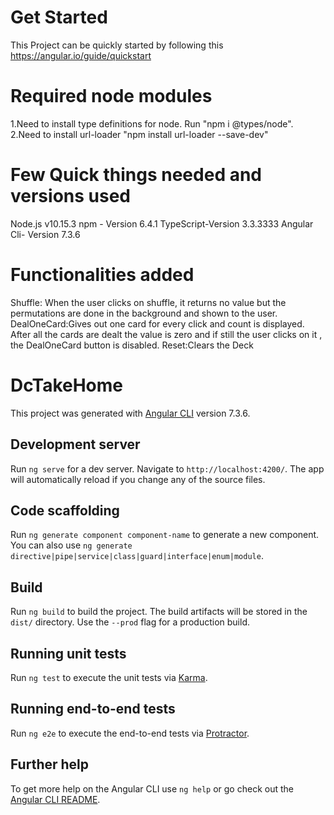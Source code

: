 # Get Started 
This Project can be quickly started by following this https://angular.io/guide/quickstart

# Required node modules
1.Need to install type definitions for node. Run "npm i @types/node". 
2.Need to install url-loader "npm install url-loader --save-dev"

# Few Quick things needed and versions used
Node.js v10.15.3
npm - Version 6.4.1
TypeScript-Version 3.3.3333
Angular Cli- Version 7.3.6

# Functionalities added
 Shuffle: When the user clicks on shuffle, it returns no value but the permutations are done in the background and shown to the user.
 DealOneCard:Gives out one card for every click and count is displayed. After all the cards are dealt the value is zero and if still the 
 user clicks on it , the DealOneCard button is disabled.
 Reset:Clears the Deck
  

# DcTakeHome
This project was generated with [Angular CLI](https://github.com/angular/angular-cli) version 7.3.6.

## Development server

Run `ng serve` for a dev server. Navigate to `http://localhost:4200/`. The app will automatically reload if you change any of the source files.

## Code scaffolding

Run `ng generate component component-name` to generate a new component. You can also use `ng generate directive|pipe|service|class|guard|interface|enum|module`.

## Build

Run `ng build` to build the project. The build artifacts will be stored in the `dist/` directory. Use the `--prod` flag for a production build.

## Running unit tests

Run `ng test` to execute the unit tests via [Karma](https://karma-runner.github.io).

## Running end-to-end tests

Run `ng e2e` to execute the end-to-end tests via [Protractor](http://www.protractortest.org/).

## Further help

To get more help on the Angular CLI use `ng help` or go check out the [Angular CLI README](https://github.com/angular/angular-cli/blob/master/README.md).
